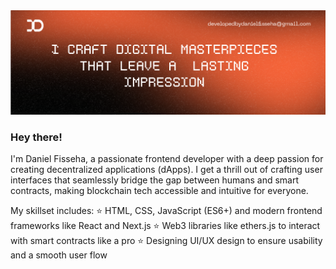 <img src="https://github.com/danielfsha/danielfsha/blob/main/my-github-banner.png"/>

### Hey there! 
I'm Daniel Fisseha, a passionate frontend developer with a deep passion for creating decentralized applications (dApps). I get a thrill out of crafting user interfaces that seamlessly bridge the gap between humans and smart contracts, making blockchain tech accessible and intuitive for everyone.

My skillset includes: 
⭐ HTML, CSS, JavaScript (ES6+) and modern frontend frameworks like React and Next.js
⭐ Web3 libraries like ethers.js to interact with smart contracts like a pro
⭐ Designing UI/UX design to ensure usability and a smooth user flow


